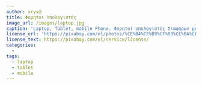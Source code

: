 ```yaml
---
author: xrys@
title: Φορητοί Υπολογιστές
image_url: /images/laptop.jpg
caption: 'Laptop, Tablet, mobile Phone. Φορητοί υπολογιστές διαφόρων μεγεθών.'
license_url: 'https://pixabay.com/el/photos/%CE%B4%CE%B9%CF%83%CE%BA%CE%AF%CE%BF-smartphone-laptop-%CE%B4%CE%AF%CF%83%CE%BA%CE%BF-626090/'
license_text: https://pixabay.com/el/service/license/
categories:
  - 
tags:
  - laptop
  - tablet
  - mobile
---
```

